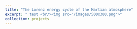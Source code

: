 ```yaml
---
title: "The Lorenz energy cycle of the Martian atmosphere"
excerpt: " test <br/><img src='/images/500x300.png'>"
collection: projects
---
```



